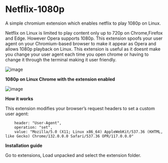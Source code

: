 # Netflix-1080p

A simple chromium extension which enables netflix to play 1080p on Linux.

Netflix on Linux is limited to play content only up to 720p on Chrome,Firefox and Edge. However Opera supports 1080p. This extension spoofs your user agent on your Chromium-based browser to make it appear as Opera and allows 1080p playback on Linux. This extension is useful as it doesnt make you change your user agent each time you open chrome or having to change it through the terminal making it user friendly.

![image](https://github.com/user-attachments/assets/e4208d29-1c6f-451e-8f41-e534e275d129)


**1080p on Linux Chrome with the extension enabled**

![image](https://github.com/user-attachments/assets/4f039161-4d9a-4b85-b51e-fa1a0dbff4db)


**How it works**

This extension modifies your browser’s request headers to set a custom user agent:

        header: "User-Agent",
        operation: "set",
        value: "Mozilla/5.0 (X11; Linux x86_64) AppleWebKit/537.36 (KHTML, like Gecko) Chrome/132.0.0.0 Safari/537.36 OPR/117.0.0.0"


**Installation guide**

Go to extensions, Load unpacked and select the extension folder.
